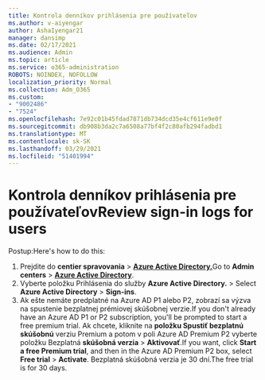 ```yaml
---
title: Kontrola denníkov prihlásenia pre používateľov
ms.author: v-aiyengar
author: AshaIyengar21
manager: dansimp
ms.date: 02/17/2021
ms.audience: Admin
ms.topic: article
ms.service: o365-administration
ROBOTS: NOINDEX, NOFOLLOW
localization_priority: Normal
ms.collection: Adm_O365
ms.custom:
- "9002486"
- "7524"
ms.openlocfilehash: 7e92c01b45fdad7871db734dcd35e4cf611e9e0f
ms.sourcegitcommit: db908b3da2c7a6508a77bf4f2c80afb294fadbd1
ms.translationtype: MT
ms.contentlocale: sk-SK
ms.lasthandoff: 03/29/2021
ms.locfileid: "51401994"
---
```

# <a name="review-sign-in-logs-for-users"></a><span data-ttu-id="2663a-102">Kontrola denníkov prihlásenia pre používateľov</span><span class="sxs-lookup"><span data-stu-id="2663a-102">Review sign-in logs for users</span></span>

<span data-ttu-id="2663a-103">Postup:</span><span class="sxs-lookup"><span data-stu-id="2663a-103">Here's how to do this:</span></span>

1. <span data-ttu-id="2663a-104">Prejdite do **centier spravovania**  >  **[Azure Active Directory.](https://go.microsoft.com/fwlink/p/?linkid=2067268)**</span><span class="sxs-lookup"><span data-stu-id="2663a-104">Go to **Admin centers** > **[Azure Active Directory](https://go.microsoft.com/fwlink/p/?linkid=2067268)**.</span></span>
1. <span data-ttu-id="2663a-105">Vyberte položku Prihlásenia do služby **Azure Active Directory.**  >  </span><span class="sxs-lookup"><span data-stu-id="2663a-105">Select **Azure Active Directory** > **Sign-ins**.</span></span>
1. <span data-ttu-id="2663a-106">Ak ešte nemáte predplatné na Azure AD P1 alebo P2, zobrazí sa výzva na spustenie bezplatnej prémiovej skúšobnej verzie.</span><span class="sxs-lookup"><span data-stu-id="2663a-106">If you don't already have an Azure AD P1 or P2 subscription, you'll be prompted to start a free premium trial.</span></span> <span data-ttu-id="2663a-107">Ak chcete, kliknite na **položku Spustiť bezplatnú skúšobnú** verziu Premium a potom v poli Azure AD Premium P2 vyberte položku Bezplatná **skúšobná verzia**  >  **Aktivovať**.</span><span class="sxs-lookup"><span data-stu-id="2663a-107">If you want, click **Start a free Premium trial**, and then in the Azure AD Premium P2 box, select **Free trial** > **Activate**.</span></span> <span data-ttu-id="2663a-108">Bezplatná skúšobná verzia je 30 dní.</span><span class="sxs-lookup"><span data-stu-id="2663a-108">The free trial is for 30 days.</span></span>